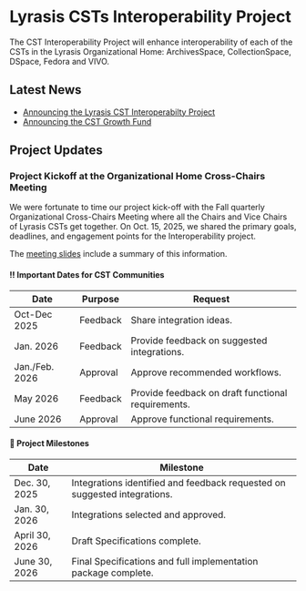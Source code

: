 # Lyrasis CSTs Interoperability Project
The CST Interoperability Project will enhance interoperability of each of the  CSTs in the Lyrasis Organizational Home: ArchivesSpace, CollectionSpace, DSpace, Fedora and VIVO. 

## Latest News
- [Announcing the Lyrasis CST Interoperabilty Project](https://lyrasis.org/lyrasis-now/)
- [Announcing the CST Growth Fund](https://lyrasis.org/lyrasis-is-strengthening-the-foundations-of-the-organizational-home/)

## Project Updates


### Project Kickoff at the Organizational Home Cross-Chairs Meeting

We were fortunate to time our project kick-off with the Fall quarterly Organizational Cross-Chairs Meeting where all the Chairs and Vice Chairs of Lyrasis CSTs get together. On Oct. 15, 2025, we shared the primary goals, deadlines, and engagement points for the Interoperability project.

The [meeting slides](https://docs.google.com/presentation/d/1-wC_FNy68yYaf2rutW2vL5U0QC7_AtRm402EiPyHyxA/edit?slide=id.g36900fdbd32_0_0#slide=id.g36900fdbd32_0_0) include a summary of this information.

#### ‼️ Important Dates for CST Communities

|Date|Purpose|Request|
|----|-------|-------|
|Oct-Dec 2025|Feedback|Share integration ideas.|
|Jan. 2026|Feedback|Provide feedback on suggested integrations.|
|Jan./Feb. 2026|Approval|Approve recommended workflows.|
|May 2026|Feedback|Provide feedback on draft functional requirements.|
|June 2026|Approval|Approve functional requirements.|

#### 🎯 Project Milestones
|Date|Milestone|
|----|---------|
|Dec. 30, 2025|Integrations identified and feedback requested on suggested integrations.|
|Jan. 30, 2026|Integrations selected and approved.|
|April 30, 2026|Draft Specifications complete.|
|June 30, 2026| Final Specifications and full implementation package complete.|

<!-- ## Commands

* `mkdocs new [dir-name]` - Create a new project.
* `mkdocs serve` - Start the live-reloading docs server.
* `mkdocs build` - Build the documentation site.
* `mkdocs -h` - Print help message and exit.

## Project layout

    mkdocs.yml    # The configuration file.
    docs/
        index.md  # The documentation homepage.
        ...       # Other markdown pages, images and other files. 

-->



